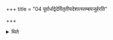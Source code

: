 +++
title = "04 पूर्वार्धाद्वेदेर्वितृतीयदेशात्स्तम्बयजुर्हरति"

+++

<details><summary>थिते</summary>

4. From the eastern part of the place of vedi (altar) leaving away one third (front) portion, he carries away the Stambayajus (grass).
</details>
